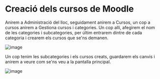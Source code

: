 # Creació dels cursos de Moodle

Anirem a Administració del lloc, seguidament anirem a Cursos, un cop a cursos anirem a Gestiona cursos i categories. Un cop allí, afegirem el nom de les categories i subcategories, per últim entrarem dintre de cada categoria i crearem els cursos que se'ns demanen.

![image](https://user-images.githubusercontent.com/104194793/207902434-785c3340-6a8d-4235-910d-1a38e881597a.png)

Un cop tenim les subcategories i els cursos creats, guardarem els canvis i anirem a veure com se'ns veu a la pantalla principal.

![image](https://user-images.githubusercontent.com/104194793/207902221-04c88de5-ed9d-4715-8484-4372bbd36784.png)
